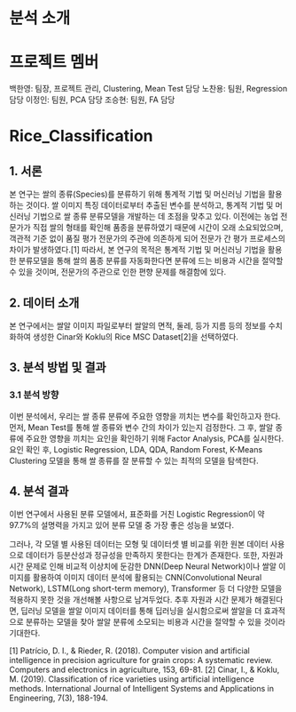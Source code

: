 # 분석 소개


# 프로젝트 멤버
백한영: 팀장, 프로젝트 관리, Clustering, Mean Test 담당
노찬용: 팀원, Regression 담당
이정인: 팀원, PCA 담당
조승현: 팀원, FA 담당

# Rice_Classification

## 1. 서론
본 연구는 쌀의 종류(Species)를 분류하기 위해 통계적 기법 및 머신러닝 기법을 활용하는 것이다. 쌀 이미지 특징 데이터로부터 추출된 변수를 분석하고, 통계적 기법 및 머신러닝 기법으로 쌀 종류 분류모델을 개발하는 데 초점을 맞추고 있다. 이전에는 농업 전문가가 직접 쌀의 형태를 확인해 품종을 분류하였기 때문에 시간이 오래 소요되었으며, 객관적 기준 없이 품질 평가 전문가의 주관에 의존하게 되어 전문가 간 평가 프로세스의 차이가 발생하였다.[1] 따라서, 본 연구의 목적은 통계적 기법 및 머신러닝 기법을 활용한 분류모델을 통해 쌀의 품종 분류를 자동화한다면 분류에 드는 비용과 시간을 절약할 수 있을 것이며, 전문가의 주관으로 인한 편향 문제를 해결함에 있다.

## 2. 데이터 소개
본 연구에서는 쌀알 이미지 파일로부터 쌀알의 면적, 둘레, 등가 지름 등의 정보를 수치화하여 생성한 Cinar와 Koklu의 Rice MSC Dataset[2]을 선택하였다. 

## 3. 분석 방법 및 결과
### 3.1 분석 방향
이번 분석에서, 우리는 쌀 종류 분류에 주요한 영향을 끼치는 변수를 확인하고자 한다. 먼저, Mean Test를 통해 쌀 종류와 변수 간의 차이가 있는지 검정한다. 그 후, 쌀알 종류에 주요한 영향을 끼치는 요인을 확인하기 위해 Factor Analysis, PCA를 실시한다. 요인 확인 후, Logistic Regression, LDA, QDA, Random Forest, K-Means Clustering 모델을 통해 쌀 종류를 잘 분류할 수 있는 최적의 모델을 탐색한다. 


## 4. 분석 결과
이번 연구에서 사용된 분류 모델에서, 표준화를 거친 Logistic Regression이 약 97.7%의 설명력을 가지고 있어 분류 모델 중 가장 좋은 성능을 보였다. 

그러나, 각 모델 별 사용된 데이터는 모형 및 데이터셋 별 비교를 위한 원본 데이터 사용으로 데이터가 등분산성과 정규성을 만족하지 못한다는 한계가 존재한다. 또한, 자원과 시간 문제로 인해 비교적 이상치에 둔감한 DNN(Deep Neural Network)이나 쌀알 이미지를 활용하여 이미지 데이터 분석에 활용되는 CNN(Convolutional Neural Network), LSTM(Long short-term memory), Transformer 등 더 다양한 모델을 적용하지 못한 것을 개선해볼 사항으로 남겨두었다. 추후 자원과 시간 문제가 해결된다면, 딥러닝 모델을 쌀알 이미지 데이터를 통해 딥러닝을 실시함으로써 쌀알을 더 효과적으로 분류하는 모델을 찾아 쌀알 분류에 소모되는 비용과 시간을 절약할 수 있을 것이라 기대한다.


[1] Patrício, D. I., & Rieder, R. (2018). Computer vision and artificial intelligence in precision agriculture for grain crops: A systematic review. Computers and electronics in agriculture, 153, 69-81.
[2] Cinar, I., & Koklu, M. (2019). Classification of rice varieties using artificial intelligence methods. International Journal of Intelligent Systems and Applications in Engineering, 7(3), 188-194.
